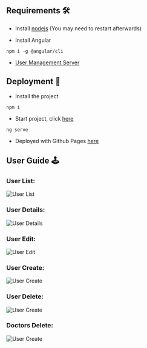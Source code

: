 ## Requirements 🛠️

- Install [nodejs](https://nodejs.org/es/download) (You may need to restart afterwards)

- Install Angular
```
npm i -g @angular/cli
```
- [User Management Server](https://github.com/alvgom97/Users-Manager-Server)

## Deployment 🚀

- Install the project
```
npm i 
```
- Start project, click [here](http://localhost:4200)
```
ng serve 
```
- Deployed with Github Pages [here](https://alvgom97.github.io/Users-Manager-Client)

## User Guide 🕹️

### User List:
![User List](http://g.recordit.co/ONCk2fDm9l.gif)

### User Details:
![User Details](http://g.recordit.co/V09udfSNNW.gif)

### User Edit:
![User Edit](http://g.recordit.co/RcLKM4uMjL.gif)

### User Create:
![User Create](http://g.recordit.co/22HxovwytS.gif)

### User Delete:
![User Create](http://g.recordit.co/LuNSIFcoQA.gif)

### Doctors Delete:
![User Create](http://g.recordit.co/KX9XH8E82J.gif)
